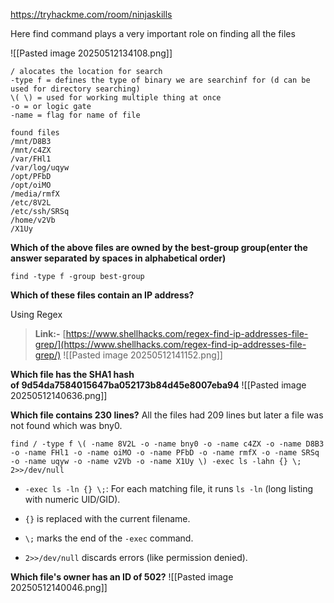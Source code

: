 https://tryhackme.com/room/ninjaskills

Here find command plays a very important role on finding all the files

![[Pasted image 20250512134108.png]]
```
/ alocates the location for search 
-type f = defines the type of binary we are searchinf for (d can be used for directory searching)
\( \) = used for working multiple thing at once
-o = or logic gate
-name = flag for name of file
```

```
found files
/mnt/D8B3
/mnt/c4ZX
/var/FHl1
/var/log/uqyw
/opt/PFbD
/opt/oiMO
/media/rmfX
/etc/8V2L
/etc/ssh/SRSq
/home/v2Vb
/X1Uy

```


**Which of the above files are owned by the best-group group(enter the answer separated by spaces in alphabetical order)**
```
find -type f -group best-group
```

**Which of these files contain an IP address?**

Using Regex
> **Link:-** [https://www.shellhacks.com/regex-find-ip-addresses-file-grep/](https://www.shellhacks.com/regex-find-ip-addresses-file-grep/)
![[Pasted image 20250512141152.png]]


**Which file has the SHA1 hash of 9d54da7584015647ba052173b84d45e8007eba94**
![[Pasted image 20250512140636.png]]

**Which file contains 230 lines?**
All the files had 209 lines but later a file was not found which was bny0.

```
find / -type f \( -name 8V2L -o -name bny0 -o -name c4ZX -o -name D8B3 -o -name FHl1 -o -name oiMO -o -name PFbD -o -name rmfX -o -name SRSq -o -name uqyw -o -name v2Vb -o -name X1Uy \) -exec ls -lahn {} \; 2>>/dev/null

```


- `-exec ls -ln {} \;`: For each matching file, it runs `ls -ln` (long listing with numeric UID/GID).
    
- `{}` is replaced with the current filename.
    
- `\;` marks the end of the `-exec` command.
    
- `2>>/dev/null` discards errors (like permission denied).

**Which file's owner has an ID of 502?**
![[Pasted image 20250512140046.png]]

